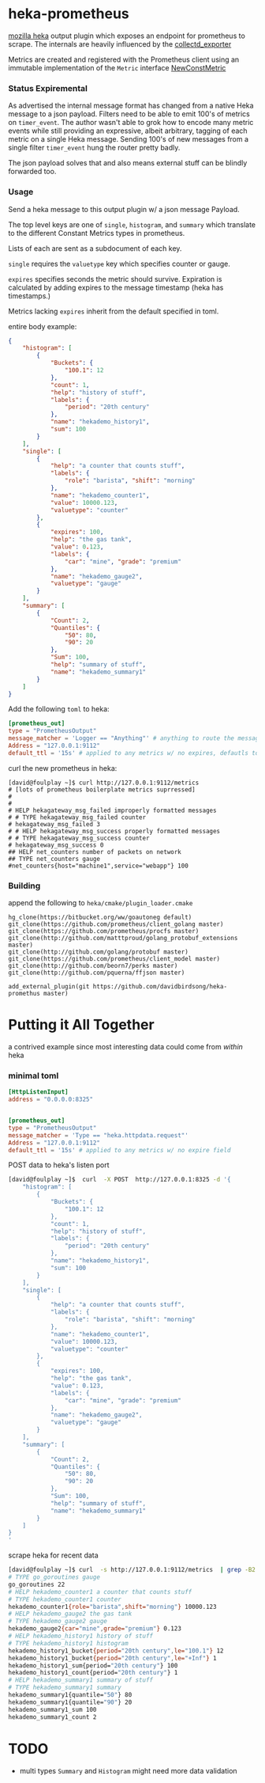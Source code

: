 # heka-prometheus

[mozilla heka](https://github.com/mozilla-services/heka) output plugin which exposes an endpoint for prometheus to scrape. The internals are heavily influenced by the [collectd_exporter](https://github.com/prometheus/collectd_exporter)

Metrics are created and registered with the Prometheus client using an immutable implementation of the ```Metric``` interface [NewConstMetric](http://godoc.org/github.com/prometheus/client_golang/prometheus#NewConstMetric)

### Status Expiremental
As advertised the internal message format has changed from a native Heka message to a json payload. Filters need to be able to emit 100's of metrics on ```timer_event```. The author wasn't able to grok how to encode many metric events while still providing an expressive, albeit arbitrary, tagging of each metric on a single Heka message. Sending 100's of new messages from a single filter ```timer_event``` hung the router pretty badly.

The json payload solves that and also means external stuff can be blindly forwarded too.

### Usage
Send a heka message to this output plugin w/ a json message Payload.

The top level keys are one of ```single```, ```histogram```, and ```summary``` which translate to the different Constant Metrics types in prometheus.

Lists of each are sent as a subdocument of each key.

```single``` requires the ```valuetype``` key which specifies counter or gauge.

```expires``` specifies seconds the metric should survive. Expiration is calculated by adding expires to the message timestamp (heka has timestamps.)

Metrics lacking ```expires``` inherit from the default specified in toml.

entire body example:
```json
{
    "histogram": [
        {
            "Buckets": {
                "100.1": 12
            },
            "count": 1,
            "help": "history of stuff",
            "labels": {
                "period": "20th century"
            },
            "name": "hekademo_history1",
            "sum": 100
        }
    ],
    "single": [
        {
            "help": "a counter that counts stuff",
            "labels": {
                "role": "barista", "shift": "morning"
            },
            "name": "hekademo_counter1",
            "value": 10000.123,
            "valuetype": "counter"
        },
        {
            "expires": 100,
            "help": "the gas tank",
            "value": 0.123,
            "labels": {
                "car": "mine", "grade": "premium"
            },
            "name": "hekademo_gauge2",
            "valuetype": "gauge"
        }
    ],
    "summary": [
        {
            "Count": 2,
            "Quantiles": {
                "50": 80,
                "90": 20
            },
            "Sum": 100,
            "help": "summary of stuff",
            "name": "hekademo_summary1"
        }
    ]
}
```

Add the following ```toml``` to heka:
```toml
[prometheus_out]
type = "PrometheusOutput"
message_matcher = 'Logger == "Anything"' # anything to route the message properly here
Address = "127.0.0.1:9112"
default_ttl = '15s' # applied to any metrics w/ no expires, defautls to 90s

```
curl the new prometheus in heka:
```
[david@foulplay ~]$ curl http://127.0.0.1:9112/metrics  
# [lots of prometheus boilerplate metrics suprressed]
#
#
# HELP hekagateway_msg_failed improperly formatted messages
# # TYPE hekagateway_msg_failed counter
# hekagateway_msg_failed 3
# # HELP hekagateway_msg_success properly formatted messages
# # TYPE hekagateway_msg_success counter
# hekagateway_msg_success 0
## HELP net_counters number of packets on network
## TYPE net_counters gauge
#net_counters{host="machine1",service="webapp"} 100
```
### Building
append the following to ```heka/cmake/plugin_loader.cmake```
```
hg_clone(https://bitbucket.org/ww/goautoneg default)
git_clone(https://github.com/prometheus/client_golang master)
git_clone(https://github.com/prometheus/procfs master)
git_clone(http://github.com/matttproud/golang_protobuf_extensions master)
git_clone(http://github.com/golang/protobuf master)
git_clone(https://github.com/prometheus/client_model master)
git_clone(http://github.com/beorn7/perks master)
git_clone(http://github.com/pquerna/ffjson master)

add_external_plugin(git https://github.com/davidbirdsong/heka-promethus master)
```

# Putting it All Together
a contrived example since most interesting data could come from *within* heka

### minimal toml
```toml
[HttpListenInput]
address = "0.0.0.0:8325"


[prometheus_out]
type = "PrometheusOutput"
message_matcher = 'Type == "heka.httpdata.request"'
Address = "127.0.0.1:9112"
default_ttl = '15s' # applied to any metrics w/ no expire field
```


POST data to heka's listen port
```sh
[david@foulplay ~]$  curl  -X POST  http://127.0.0.1:8325 -d '{
    "histogram": [
        {
            "Buckets": {
                "100.1": 12
            },
            "count": 1,
            "help": "history of stuff",
            "labels": {
                "period": "20th century"
            },
            "name": "hekademo_history1",
            "sum": 100
        }
    ],
    "single": [
        {
            "help": "a counter that counts stuff",
            "labels": {
                "role": "barista", "shift": "morning"
            },
            "name": "hekademo_counter1",
            "value": 10000.123,
            "valuetype": "counter"
        },
        {
            "expires": 100,
            "help": "the gas tank",
            "value": 0.123,
            "labels": {
                "car": "mine", "grade": "premium"
            },
            "name": "hekademo_gauge2",
            "valuetype": "gauge"
        }
    ],
    "summary": [
        {
            "Count": 2,
            "Quantiles": {
                "50": 80,
                "90": 20
            },
            "Sum": 100,
            "help": "summary of stuff",
            "name": "hekademo_summary1"
        }
    ]
}
'
```

scrape heka for recent data
```sh
[david@foulplay ~]$ curl  -s http://127.0.0.1:9112/metrics  | grep -B2 hekademo 
# TYPE go_goroutines gauge
go_goroutines 22
# HELP hekademo_counter1 a counter that counts stuff
# TYPE hekademo_counter1 counter
hekademo_counter1{role="barista",shift="morning"} 10000.123
# HELP hekademo_gauge2 the gas tank
# TYPE hekademo_gauge2 gauge
hekademo_gauge2{car="mine",grade="premium"} 0.123
# HELP hekademo_history1 history of stuff
# TYPE hekademo_history1 histogram
hekademo_history1_bucket{period="20th century",le="100.1"} 12
hekademo_history1_bucket{period="20th century",le="+Inf"} 1
hekademo_history1_sum{period="20th century"} 100
hekademo_history1_count{period="20th century"} 1
# HELP hekademo_summary1 summary of stuff
# TYPE hekademo_summary1 summary
hekademo_summary1{quantile="50"} 80
hekademo_summary1{quantile="90"} 20
hekademo_summary1_sum 100
hekademo_summary1_count 2
```

# TODO
- multi types ```Summary``` and ```Histogram``` might need more data validation
